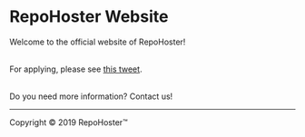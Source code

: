 # RepoHoster Website
Welcome to the official website of RepoHoster!<br><br>

For applying, please see <a href="https://twitter.com/repohoster/status/1100489143849758720?s=21">this tweet</a>.<br><br>

Do you need more information? Contact us!
<hr>
Copyright &copy; 2019 RepoHoster&trade;
